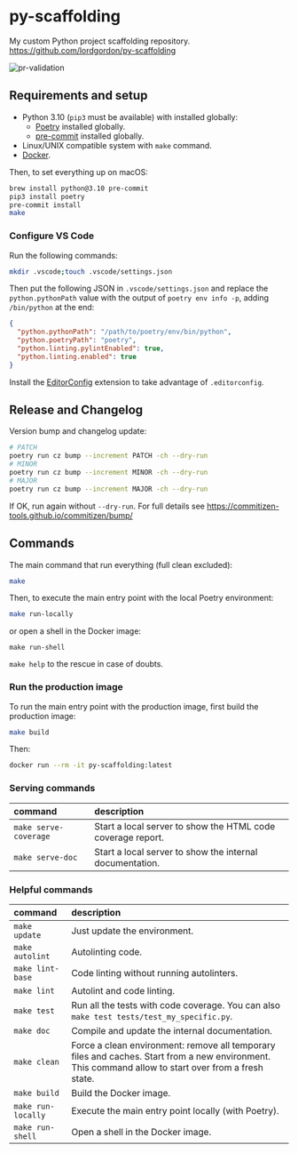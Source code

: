 # py-scaffolding
My custom Python project scaffolding repository.
https://github.com/lordgordon/py-scaffolding

![pr-validation](https://github.com/lordgordon/py-scaffolding/workflows/pr-validation/badge.svg?branch=main)

## Requirements and setup

- Python 3.10 (`pip3` must be available) with installed globally:
  - [Poetry](https://python-poetry.org) installed globally.
  - [pre-commit](https://pre-commit.com) installed globally.
- Linux/UNIX compatible system with `make` command.
- [Docker](https://www.docker.com/).

Then, to set everything up on macOS:
```sh
brew install python@3.10 pre-commit
pip3 install poetry
pre-commit install
make
```

### Configure VS Code
Run the following commands:
```sh
mkdir .vscode;touch .vscode/settings.json
```

Then put the following JSON in `.vscode/settings.json` and replace the `python.pythonPath` value with the output of
`poetry env info -p`, adding `/bin/python` at the end:
```json
{
  "python.pythonPath": "/path/to/poetry/env/bin/python",
  "python.poetryPath": "poetry",
  "python.linting.pylintEnabled": true,
  "python.linting.enabled": true
}
```

Install the [EditorConfig](https://marketplace.visualstudio.com/items?itemName=EditorConfig.EditorConfig)
extension to take advantage of `.editorconfig`.

## Release and Changelog

Version bump and changelog update:
```sh
# PATCH
poetry run cz bump --increment PATCH -ch --dry-run
# MINOR
poetry run cz bump --increment MINOR -ch --dry-run
# MAJOR
poetry run cz bump --increment MAJOR -ch --dry-run
```

If OK, run again without `--dry-run`. For full details see
https://commitizen-tools.github.io/commitizen/bump/

## Commands

The main command that run everything (full clean excluded):
```sh
make
```

Then, to execute the main entry point with the local Poetry environment:
```sh
make run-locally
```

or open a shell in the Docker image:
```shell
make run-shell
```

`make help` to the rescue in case of doubts.

### Run the production image

To run the main entry point with the production image, first build the production image:
```sh
make build
```

Then:
```sh
docker run --rm -it py-scaffolding:latest
```

### Serving commands
| command | description |
| :-- | :-- |
| `make serve-coverage` | Start a local server to show the HTML code coverage report. |
| `make serve-doc` | Start a local server to show the internal documentation. |

### Helpful commands
| command | description |
| :-- | :-- |
| `make update` | Just update the environment. |
| `make autolint` | Autolinting code. |
| `make lint-base` | Code linting without running autolinters. |
| `make lint` | Autolint and code linting. |
| `make test` | Run all the tests with code coverage. You can also `make test tests/test_my_specific.py`. |
| `make doc` | Compile and update the internal documentation. |
| `make clean` | Force a clean environment: remove all temporary files and caches. Start from a new environment. This command allow to start over from a fresh state. |
| `make build` | Build the Docker image. |
| `make run-locally` | Execute the main entry point locally (with Poetry). |
| `make run-shell` | Open a shell in the Docker image. |
